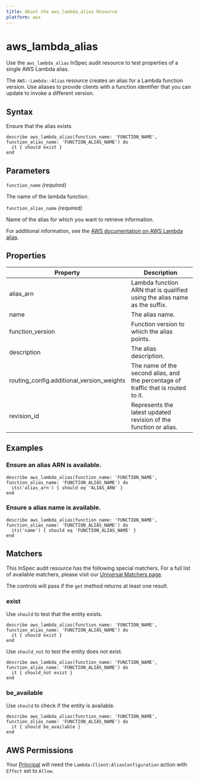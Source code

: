 ```yaml
---
title: About the aws_lambda_alias Resource
platform: aws
---
```


# aws_lambda_alias

Use the `aws_lambda_alias` InSpec audit resource to test properties of a single AWS Lambda alias.

The `AWS::Lambda::Alias` resource creates an alias for a Lambda function version. Use aliases to provide clients with a function identifier that you can update to invoke a different version.

## Syntax

Ensure that the alias exists.

    describe aws_lambda_alias(function_name: 'FUNCTION_NAME', function_alias_name: 'FUNCTION_ALIAS_NAME') do
      it { should exist }
    end

## Parameters

`function_name` _(required)_

The name of the lambda function.

`function_alias_name` _(required)_

Name of the alias for which you want to retrieve information.

For additional information, see the [AWS documentation on AWS Lambda alias](https://docs.aws.amazon.com/AWSCloudFormation/latest/UserGuide/aws-resource-lambda-alias.html).

## Properties

| Property | Description |
| --- | --- |
| alias_arn | Lambda function ARN that is qualified using the alias name as the suffix. |
| name | The alias name. |
| function_version | Function version to which the alias points. |
| description | The alias description. |
| routing_config.additional_version_weights | The name of the second alias, and the percentage of traffic that is routed to it. |
| revision_id | Represents the latest updated revision of the function or alias. |

## Examples

### Ensure an alias ARN is available.

    describe aws_lambda_alias(function_name: 'FUNCTION_NAME', function_alias_name: 'FUNCTION_ALIAS_NAME') do
      its('alias_arn') { should eq 'ALIAS_ARN' }
    end

### Ensure a alias name is available.

    describe aws_lambda_alias(function_name: 'FUNCTION_NAME', function_alias_name: 'FUNCTION_ALIAS_NAME') do
      its('name') { should eq 'FUNCTION_ALIAS_NAME' }
    end

## Matchers

This InSpec audit resource has the following special matchers. For a full list of available matchers, please visit our [Universal Matchers page](https://www.inspec.io/docs/reference/matchers/).

The controls will pass if the `get` method returns at least one result.

### exist

Use `should` to test that the entity exists.

    describe aws_lambda_alias(function_name: 'FUNCTION_NAME', function_alias_name: 'FUNCTION_ALIAS_NAME') do
      it { should exist }
    end

Use `should_not` to test the entity does not exist.

    describe aws_lambda_alias(function_name: 'FUNCTION_NAME', function_alias_name: 'FUNCTION_ALIAS_NAME') do
      it { should_not exist }
    end

### be_available

Use `should` to check if the entity is available.

    describe aws_lambda_alias(function_name: 'FUNCTION_NAME', function_alias_name: 'FUNCTION_ALIAS_NAME') do
      it { should be_available }
    end

## AWS Permissions

Your [Principal](https://docs.aws.amazon.com/IAM/latest/UserGuide/intro-structure.html#intro-structure-principal) will need the `Lambda:Client:AliasConfiguration` action with `Effect` set to `Allow`.
